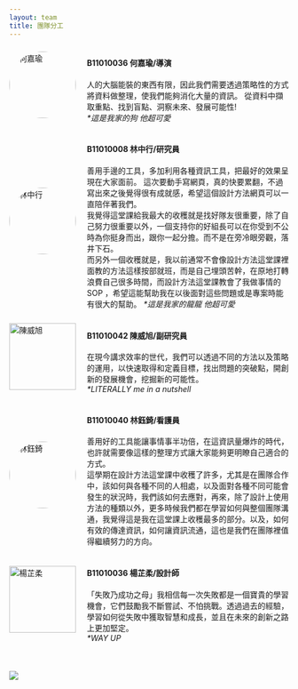 ```yaml
---
layout: team
title: 團隊分工
---
```

<style>
    .box img{
        width: 300px;
        height: 300px;
        border-radius:50%;
        object-fit: cover;
    }
</style>


<div style="display: flex; align-items: center;">
    <img src="https://github.com/justinlin099/Design-Method-Website/assets/61717681/1dddeddf-cc5e-4463-b531-080013fc5abb" alt="何嘉瑜" width="120" style="margin-right: 20px; border-radius: 50%;">
    <div>
        <h4>B11010036 何嘉瑜/導演</h4>
        人的大腦能裝的東西有限，因此我們需要透過策略性的方式將資料做整理，使我們能夠消化大量的資訊。
        從資料中擷取重點、找到盲點、洞察未來、發展可能性!<br>
        <i>*這是我家的狗 他超可愛</i>
    </div>
</div>
<br>

<div style="display: flex; align-items: center;">
    <img src="https://github.com/justinlin099/Design-Method-Website/assets/61717681/30f6a792-c53b-4958-af11-6e106afba270" alt="林中行" width="120" style="margin-right: 20px; border-radius: 50%;">
    <div>
        <h4>B11010008 林中行/研究員</h4>
        善用手邊的工具，多加利用各種資訊工具，把最好的效果呈現在大家面前。
        這次要動手寫網頁，真的快要累翻，不過寫出來之後覺得很有成就感，希望這個設計方法網頁可以一直陪伴著我們。<br>
        我覺得這堂課給我最大的收穫就是找好隊友很重要，除了自己努力很重要以外，一個支持你的好組長可以在你受到不公時為你挺身而出，跟你一起分擔。而不是在旁冷眼旁觀，落井下石。<br>
        而另外一個收穫就是，我以前通常不會像設計方法這堂課裡面教的方法這樣按部就班，而是自己埋頭苦幹，在原地打轉浪費自己很多時間，而設計方法這堂課教會了我做事情的 SOP ，希望這能幫助我在以後面對這些問題或是專案時能有很大的幫助。
        <i>*這是我家的龍龍 他超可愛</i>
    </div>
</div>
<br>


<div style="display: flex; align-items: center;">
    <img src="https://github.com/justinlin099/Design-Method-Website/assets/61717681/840a5c37-9463-4d91-9298-0965a7b24ac6" alt="陳威旭" width="120" style="margin-right: 20px;">
    <div>
        <h4>B11010042 陳威旭/副研究員</h4>
        在現今講求效率的世代，我們可以透過不同的方法以及策略的運用，以快速取得和定義目標，找出問題的突破點，開創新的發展機會，挖掘新的可能性。<br>
        <i>*LITERALLY me in a nutshell</i>
    </div>
</div>
<br>


<div style="display: flex; align-items: center;">
    <img src="https://github.com/justinlin099/Design-Method-Website/assets/61717681/d685fc0b-8cd8-4d78-aa51-c413dcfbfb28" alt="林鈺錡" width="120" style="margin-right: 20px; border-radius: 50%;">
    <div>
        <h4>B11010040 林鈺錡/看護員</h4>
        善用好的工具能讓事情事半功倍，在這資訊量爆炸的時代，也許就需要像這樣的整理方式讓大家能夠更明瞭自己適合的方式。
<br>
這學期在設計方法這堂課中收穫了許多，尤其是在團隊合作中，該如何與各種不同的人相處，以及面對各種不同可能會發生的狀況時，我們該如何去應對，再來，除了設計上使用方法的種類以外，更多時候我們都在學習如何與整個團隊溝通，我覺得這是我在這堂課上收穫最多的部分。以及，如何有效的傳達資訊，如何讓資訊流通，這也是我們在團隊裡值得繼續努力的方向。
    </div>
</div>
<br>


<div style="display: flex; align-items: center;">
    <img src="https://github.com/justinlin099/Design-Method-Website/assets/61717681/b300e940-8b82-4f41-8b96-3c51582f52ce" alt="楊芷柔" width="120" style="margin-right: 20px;">
    <div>
        <h4>B11010036 楊芷柔/設計師</h4>
        「失敗乃成功之母」我相信每一次失敗都是一個寶貴的學習機會，它們鼓勵我不斷嘗試、不怕挑戰。透過過去的經驗，學習如何從失敗中獲取智慧和成長，並且在未來的創新之路上更加堅定。<br>
        <i>*WAY UP</i>
    </div>
</div>
<br>
<br>
<br>
<img src="https://github.com/justinlin099/Design-Method-Website/assets/61717681/fbfc7236-dc97-4c94-a206-564e4227abae"  style="max-width:100%; height:auto;">

